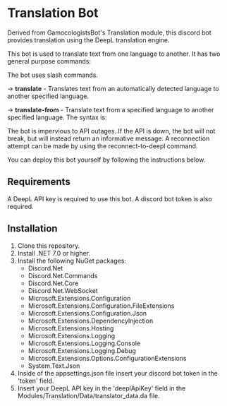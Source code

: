# Translation Bot

Derived from GamocologistsBot's Translation module, 
this discord bot provides translation using the DeepL 
translation engine.

This bot is used to translate text from one language to another.
It has two general purpose commands:

The bot uses slash commands.

-> **translate** - Translates text from an automatically detected language to another specified language.


-> **translate-from** - Translate text from a specified language to another specified language.
The syntax is:

The bot is impervious to API outages. 
If the API is down, the bot will not break, but will instead return an informative message.
A reconnection attempt can be made by using the reconnect-to-deepl command.

You can deploy this bot yourself by following the instructions below.

## Requirements
A DeepL API key is required to use this bot.
A discord bot token is also required.

## Installation
1. Clone this repository.
2. Install .NET 7.0 or higher.
3. Install the following NuGet packages:
    - Discord.Net
    - Discord.Net.Commands
    - Discord.Net.Core
    - Discord.Net.WebSocket
    - Microsoft.Extensions.Configuration
    - Microsoft.Extensions.Configuration.FileExtensions
    - Microsoft.Extensions.Configuration.Json
    - Microsoft.Extensions.DependencyInjection
    - Microsoft.Extensions.Hosting
    - Microsoft.Extensions.Logging
    - Microsoft.Extensions.Logging.Console
    - Microsoft.Extensions.Logging.Debug
    - Microsoft.Extensions.Options.ConfigurationExtensions
    - System.Text.Json
4. Inside of the appsettings.json file insert your discord bot token in the 'token' field.
5. Insert your DeepL API key in the 'deeplApiKey' field in the Modules/Translation/Data/translator_data.da file.

